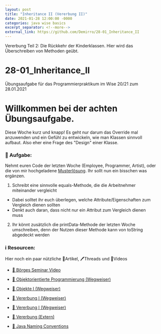 ```yaml
---
layout: post
title: "Inheritance II (Vererbung II)"
date: 2021-01-28 12:00:00 -0000
categories: java wise basics
excerpt_separator: <!--more-->
external_link: https://github.com/Demirro/28-01_Inheritance_II
---
```

Vererbung Teil 2: Die Rückkehr der Kinderklassen. Hier wird das Überschreiben von Methoden geübt.
<!--more-->



# 28-01_Inheritance_II
Übungsaufgabe für das Programmierpraktikum im Wise 20/21 zum 28.01.2021

# Willkommen bei der achten Übungsaufgabe.

Diese Woche kurz und knapp! Es geht nur darum das Override mal anzuwenden und ein Gefühl zu entwickeln, wie man Klassen sinnvoll aufbaut. Also eher eine Frage des "Design" einer Klasse.

### 📝 Aufgabe:

Nehmt euren Code der letzten Woche (Employee, Programmer, Artist), oder die von mir hochgeladene [Musterlösung](https://github.com/Demirro/21-01_Inheritance). Ihr sollt nun ein bisschen was ergänzen.
1. Schreibt eine sinnvolle equals-Methode, die die Arbeitnehmer miteinander vergleicht
  - Dabei solltet ihr euch überlegen, welche Attribute/Eigenschaften zum Vergleich dienen sollten
  - Denkt auch daran, dass nicht nur ein Attribut zum Vergleich dienen muss
2. Ihr könnt zusätzlich die printData-Methode der letzten Woche umschreiben, denn der Nutzen dieser Methode kann von toString abgedeckt werden
    
### ℹ️ Resourcen:
Hier noch ein paar nützliche 📃Artikel, 🖊️Threads und 🎥Videos

- [🎥 Börges Seminar Video](https://www.ilias.uni-koeln.de/ilias/ilias.php?ref_id=3638292&eid=57e30ebc-8c9d-4978-9b36-7fa333c00d6d&cmd=streamVideo&cmdClass=xoctplayergui&cmdNode=wn:os:17v:186&baseClass=ilrepositorygui)

- [📃 Objektorientierte Programmierung (Wegweiser)](https://dh-cologne.github.io/java-wegweiser/articles/OOP-Klassen-und-Objekte.html)
- [📃 Objekte I (Wegweiser)](https://dh-cologne.github.io/java-wegweiser/articles/Objekte-I-Initialisierung-Members-Zugriff.html)
- [📃 Vererbung I (Wegweiser)](https://dh-cologne.github.io/java-wegweiser/articles/Vererbung-I-Grundlagen.html)
- [📃 Vererbung I (Wegweiser)](https://dh-cologne.github.io/java-wegweiser/articles/Vererbung-I-Grundlagen.html)
- [📃 Vererbung (Extern)](http://openbook.rheinwerk-verlag.de/javainsel9/javainsel_05_008.htm)

- [📃 Java Naming Conventions](https://github.com/DH-Cologne/java-wegweiser/blob/master/articles/Naming-Conventions.md)

